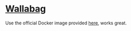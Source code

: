 # [Wallabag](https://www.wallabag.org/)

Use the official Docker image provided [here](https://hub.docker.com/r/wallabag/wallabag/), works great.

